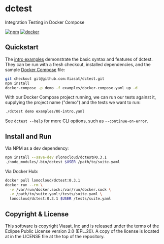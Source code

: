 # dctest

Integration Testing in Docker Compose

[![npm](https://img.shields.io/npm/v/@lonocloud/dctest.svg)](https://www.npmjs.com/package/@lonocloud/dctest)
[![docker](https://img.shields.io/docker/v/lonocloud/dctest.svg)](https://hub.docker.com/r/lonocloud/dctest)

## Quickstart

The [intro examples][1] demonstrate the basic syntax and features of dctest.
They can be run with a fresh checkout, installed dependencies, and the sample
[Docker Compose][2] file:

```bash
git checkout git@github.com:Viasat/dctest.git
npm install
docker-compose -p demo -f examples/docker-compose.yaml up -d
```

With our Docker Compose project running, we can run our tests against it,
supplying the project name ("demo") and the tests we want to run:

```bash
./dctest demo examples/00-intro.yaml
```

See `dctest --help` for more CLI options, such as `--continue-on-error`.

## Install and Run

Via NPM as a dev dependency:

```bash
npm install --save-dev @lonocloud/dctest@0.3.1
./node_modules/.bin/dctest $USER /path/to/suite.yaml
```

Via Docker Hub:

```bash
docker pull lonocloud/dctest:0.3.1
docker run --rm \
  -v /var/run/docker.sock:/var/run/docker.sock \
  -v /path/to/suite.yaml:/tests/suite.yaml \
  lonocloud/dctest:0.3.1 $USER /tests/suite.yaml
```

## Copyright & License

This software is copyright Viasat, Inc and is released under the terms
of the Eclipse Public License version 2.0 (EPL.20). A copy of the
license is located at in the LICENSE file at the top of the
repository.

[1]: https://github.com/Viasat/dctest/blob/main/examples/00-intro.yaml
[2]: https://github.com/Viasat/dctest/blob/main/examples/docker-compose.yaml
